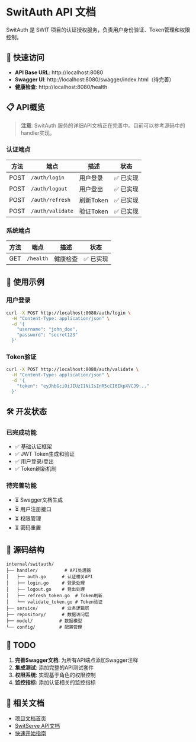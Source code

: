# SwitAuth API 文档

SwitAuth 是 SWIT 项目的认证授权服务，负责用户身份验证、Token管理和权限控制。

## 🚀 快速访问

- **API Base URL**: http://localhost:8080
- **Swagger UI**: http://localhost:8080/swagger/index.html（待完善）
- **健康检查**: http://localhost:8080/health

## 📋 API概览

> **注意**: SwitAuth 服务的详细API文档正在完善中。目前可以参考源码中的handler实现。

### 认证端点
| 方法 | 端点 | 描述 | 状态 |
|------|------|------|------|
| POST | `/auth/login` | 用户登录 | ✅ 已实现 |
| POST | `/auth/logout` | 用户登出 | ✅ 已实现 |
| POST | `/auth/refresh` | 刷新Token | ✅ 已实现 |
| POST | `/auth/validate` | 验证Token | ✅ 已实现 |

### 系统端点
| 方法 | 端点 | 描述 | 状态 |
|------|------|------|------|
| GET | `/health` | 健康检查 | ✅ 已实现 |

## 🔧 使用示例

### 用户登录
```bash
curl -X POST http://localhost:8080/auth/login \
  -H "Content-Type: application/json" \
  -d '{
    "username": "john_doe",
    "password": "secret123"
  }'
```

### Token验证
```bash
curl -X POST http://localhost:8080/auth/validate \
  -H "Content-Type: application/json" \
  -d '{
    "token": "eyJhbGciOiJIUzI1NiIsInR5cCI6IkpXVCJ9..."
  }'
```

## 🛠 开发状态

### 已完成功能
- ✅ 基础认证框架
- ✅ JWT Token生成和验证
- ✅ 用户登录/登出
- ✅ Token刷新机制

### 待完善功能
- ⏳ Swagger文档生成
- ⏳ 用户注册接口
- ⏳ 权限管理
- ⏳ 密码重置

## 📁 源码结构

```
internal/switauth/
├── handler/          # API处理器
│   ├── auth.go      # 认证相关API
│   ├── login.go     # 登录处理
│   ├── logout.go    # 登出处理
│   ├── refresh_token.go  # Token刷新
│   └── validate_token.go # Token验证
├── service/         # 业务逻辑层
├── repository/      # 数据访问层
├── model/          # 数据模型
└── config/         # 配置管理
```

## 🚧 TODO

1. **完善Swagger文档**: 为所有API端点添加Swagger注释
2. **集成测试**: 添加完整的API测试套件
3. **权限系统**: 实现基于角色的权限控制
4. **监控指标**: 添加认证相关的监控指标

## 📖 相关文档

- [项目文档首页](../../README.md)
- [SwitServe API文档](../switserve/README.md)
- [快速开始指南](../../quick-start-example.md) 